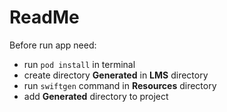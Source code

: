 # ReadMe
Before run app need:
- run `pod install` in terminal
- create directory **Generated** in **LMS** directory
- run `swiftgen` command in **Resources** directory
- add **Generated** directory to project
